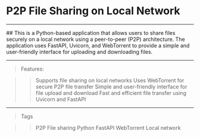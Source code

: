 # P2P File Sharing on Local Network
<hr/>
## This is a Python-based application that allows users to share files securely on a local network using a peer-to-peer (P2P) architecture. The application uses FastAPI, Uvicorn, and WebTorrent to provide a simple and user-friendly interface for uploading and downloading files.
<hr/>

>Features:

>>Supports file sharing on local networks
>>Uses WebTorrent for secure P2P file transfer
>>Simple and user-friendly interface for file upload and download
>>Fast and efficient file transfer using Uvicorn and FastAPI

<hr/>

>Tags

>>P2P
>>File sharing
>>Python
>>FastAPI
>>WebTorrent
>>Local network
